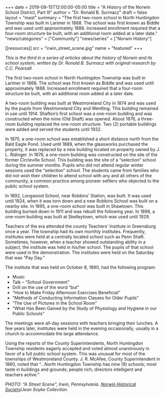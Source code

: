 +++
date    = 2019-09-15T12:00:00-05:00
title   = "A History of the Norwin School District, Part III"
author  = "Dr. Ronald B. Surmacz"
draft   = false
layout  = "mast"
summary = "The first two-room school in North Huntingdon Township was built in Larimer in 1868. The school was first known as Biddle and was used until approximately 1888. Increased enrollment required that a four-room structure be built, with an additional room added at a later date."
"news/categories" = ["Community"]
"news/series" = ["Norwin History"]

[[resources]]
 src = "irwin_street_scene.jpg"
 name = "featured"
+++

*This is the third in a series of articles about the history of Norwin and its school system, written by Dr. Ronald B. Surmacz with original research by C.C. Pearsall.*

<!--more-->

The first two-room school in North Huntingdon Township was built in Larimer in 1868. The school was first known as Biddle and was used until approximately 1888. Increased enrollment required that a four-room structure be built, with an additional room added at a later date.

A two-room building was built at Westmoreland City in 1874 and was used by the pupils from Westmoreland City and Wentling. This building remained in use until 1914. Shafton’s first school was a one-room building and was constructed when the mine (Old Shaft) was opened. About 1876, a three-room building replaced the one-room structure. Two (2) portable buildings were added and served the students until 1932.

In 1875, a one-room school was established a short distance north from the Bald Eagle Pond. Used until 1889, when the glassworks purchased the property, it was replaced by a new building located on property owned by J. L. Ridinger. In 1876, a one-room building was constructed on the site of the former Circleville School. This building was the site of a “selection” school during the summer months. Pupils who did not attend regular winter sessions used the “selection” school. The students came from families who did not wish their children to attend school with any and all others of the community, a common practice among pioneer settlers who objected to the public school system.

In 1892, Longwood School, near Robbins’ Station, was built. It was used until 1924, when it was torn down and a new Robbins School was built on a nearby site. In 1895, a one-room school was built in Shawtown. This building burned down in 1911 and was rebuilt the following year. In 1898, a one-room building was built at Skelleytown, which was used until 1929.

Teachers of the era attended the county Teachers’ Institute in Greensburg once a year. The township had its own monthly institutes. Frequently, institutes were held at a centrally located school such as Penn Shaft. Sometimes, however, when a teacher showed outstanding ability in a subject, the institute was held in his/her school. The pupils of that school were used in the demonstration. The institutes were held on the Saturday that was “Pay Day.”

The institute that was held on October 8, 1890, had the following program:

* Music
* Talk – “School Government”
* Drill on the use of the word “but”
* “How to Make Friday Afternoon Exercises Beneficial”
* “Methods of Conducting Information Classes for Older Pupils”
* “The Use of Pictures in the School Room”
* “What Has Been Gained by the Study of Physiology and Hygiene in our Public Schools”

The meetings were all-day sessions with teachers bringing their lunches. A few years later, institutes were held in the evening occasionally, usually in a church to accommodate the large attendance.

Using the reports of the County Superintendents, North Huntingdon Township residents eagerly accepted and voted almost unanimously in favor of a full public school system. This was unusual for most of the townships of Westmoreland County. J. R. McAfee, County Superintendent in 1860, noted that “…North Huntingdon Township has nine (9) schools; most taste in buildings and grounds; people rich; directors intelligent and teachers active.”

*PHOTO: "A Street Scene", Irwin, Pennsylvania. [Norwin Historical Society](http://norwinhistoricalsociety.org)/Jean Soyke Collection.*
